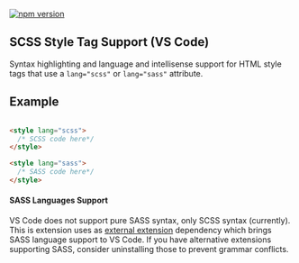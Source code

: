 [![npm version](https://img.shields.io/badge/vscode-install-blue.svg)](https://marketplace.visualstudio.com/items?itemName=sissel.scss-style-tag)

## SCSS Style Tag Support (VS Code)

Syntax highlighting and language and intellisense support for HTML style tags that use a `lang="scss"` or `lang="sass"` attribute.

## Example

```html

<style lang="scss">
  /* SCSS code here*/
</style>

<style lang="sass">
  /* SASS code here*/
</style>

```
#### SASS Languages Support
VS Code does not support pure SASS syntax, only SCSS syntax (currently). This is extension uses as [external extension](https://github.com/TheRealSyler/vscode-sass-indented) dependency which brings SASS language support to VS Code. If you have alternative extensions supporting SASS, consider uninstalling those to prevent grammar conflicts.
